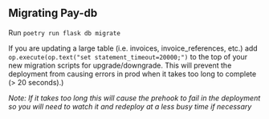 ## Migrating Pay-db

Run `poetry run flask db migrate`

If you are updating a large table (i.e. invoices, invoice_references, etc.) add `op.execute(op.text("set statement_timeout=20000;")` to the top of your new migration scripts for upgrade/downgrade. This will prevent the deployment from causing errors in prod when it takes too long to complete (> 20 seconds).)

_Note: If it takes too long this will cause the prehook to fail in the deployment so you will need to watch it and redeploy at a less busy time if necessary_
